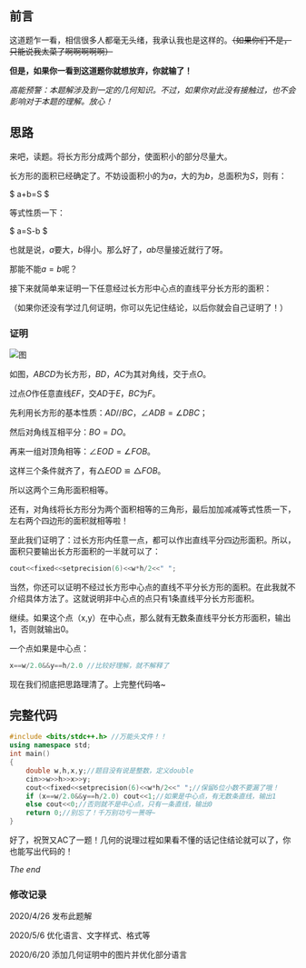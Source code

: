 ## 前言

这道题乍一看，相信很多人都毫无头绪，我承认我也是这样的。~~（如果你们不是，只能说我太菜了啊啊啊啊啊）~~

**但是，如果你一看到这道题你就想放弃，你就输了！**

 _高能预警：本题解涉及到一定的几何知识。不过，如果你对此没有接触过，也不会影响对于本题的理解。放心！_ 

## 思路

来吧，读题。将长方形分成两个部分，使面积小的部分尽量大。

长方形的面积已经确定了。不妨设面积小的为$a$，大的为$b$，总面积为$S$，则有：

$ a+b=S $

等式性质一下：

$ a=S-b $

也就是说，$a$要大，$b$得小。那么好了，$ab$尽量接近就行了呀。

那能不能$a=b$呢？

接下来就简单来证明一下任意经过长方形中心点的直线平分长方形的面积：

（如果你还没有学过几何证明，你可以先记住结论，以后你就会自己证明了！）

### 证明

![图](https://cdn.luogu.com.cn/upload/image_hosting/lqpn2ili.png?x-oss-process=image/resize,m_lfit,h_170,w_225)

如图，$ABCD$为长方形，$BD$，$AC$为其对角线，交于点$O$。

过点$O$作任意直线$EF$，交$AD$于$E$，$BC$为$F$。

先利用长方形的基本性质：$AD//BC$，$∠ADB=∠DBC$；

然后对角线互相平分：$BO=DO$。

再来一组对顶角相等：$∠EOD=∠FOB$。

这样三个条件就齐了，有$△EOD≌△FOB$。

所以这两个三角形面积相等。

还有，对角线将长方形分为两个面积相等的三角形，最后加加减减等式性质一下，左右两个四边形的面积就相等啦！

至此我们证明了：过长方形内任意一点，都可以作出直线平分四边形面积。所以，面积只要输出长方形面积的一半就可以了：

```cpp
cout<<fixed<<setprecision(6)<<w*h/2<<" ";
```
当然，你还可以证明不经过长方形中心点的直线不平分长方形的面积。在此我就不介绍具体方法了。这就说明非中心点的点只有1条直线平分长方形面积。

继续。如果这个点（x,y）在中心点，那么就有无数条直线平分长方形面积，输出$1$，否则就输出$0$。

一个点如果是中心点：

```cpp
x==w/2.0&&y==h/2.0 //比较好理解，就不解释了
```

现在我们彻底把思路理清了。上完整代码咯~

## 完整代码

```cpp
#include <bits/stdc++.h> //万能头文件！！
using namespace std;
int main()
{
    double w,h,x,y;//题目没有说是整数，定义double
    cin>>w>>h>>x>>y;
    cout<<fixed<<setprecision(6)<<w*h/2<<" ";//保留6位小数不要漏了哦！
    if (x==w/2.0&&y==h/2.0) cout<<1;//如果是中心点，有无数条直线，输出1
    else cout<<0;//否则就不是中心点，只有一条直线，输出0
    return 0;//别忘了！千万别功亏一篑呀~
}
```
好了，祝贺又AC了一题！几何的说理过程如果看不懂的话记住结论就可以了，你也能写出代码的！

$The$ $end$

### 修改记录

$2020/4/26$ 发布此题解

$2020/5/6$ 优化语言、文字样式、格式等

$2020/6/20$ 添加几何证明中的图片并优化部分语言